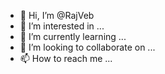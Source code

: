 - 👋 Hi, I’m @RajVeb
- 👀 I’m interested in ...
- 🌱 I’m currently learning ...
- 💞️ I’m looking to collaborate on ...
- 📫 How to reach me ...

<!---
RajVeb/RajVeb is a ✨ special ✨ repository because its `README.md` (this file) appears on your GitHub profile.
You can click the Preview link to take a look at your changes.
--->
